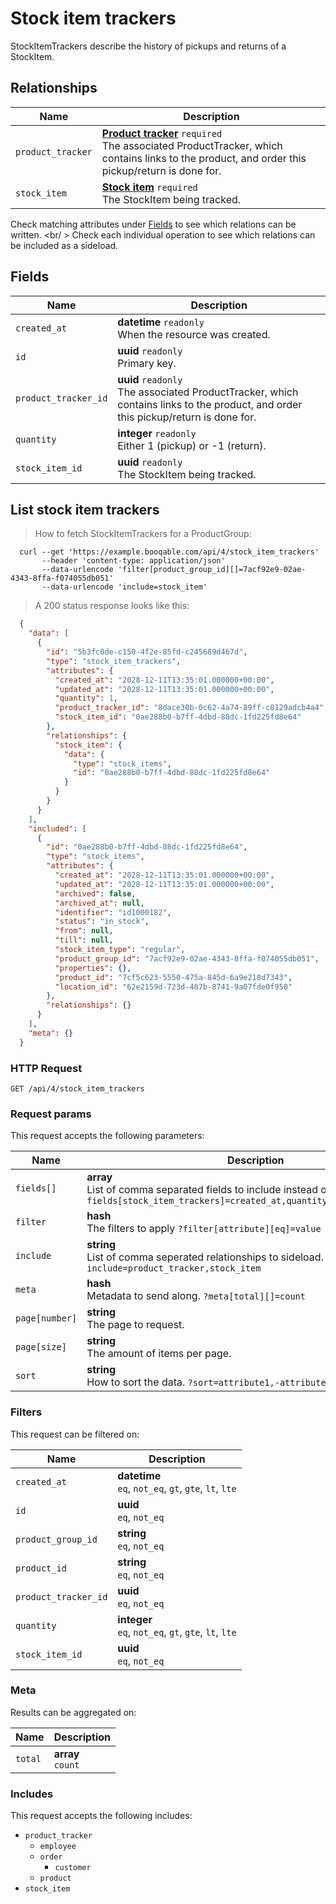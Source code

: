 # Stock item trackers

StockItemTrackers describe the history of pickups and returns of a StockItem.

## Relationships
Name | Description
-- | --
`product_tracker` | **[Product tracker](#product-trackers)** `required`<br>The associated ProductTracker, which contains links to the product, and order this pickup/return is done for. 
`stock_item` | **[Stock item](#stock-items)** `required`<br>The StockItem being tracked. 


Check matching attributes under [Fields](#stock-item-trackers-fields) to see which relations can be written.
<br/ >
Check each individual operation to see which relations can be included as a sideload.
## Fields

 Name | Description
-- | --
`created_at` | **datetime** `readonly`<br>When the resource was created.
`id` | **uuid** `readonly`<br>Primary key.
`product_tracker_id` | **uuid** `readonly`<br>The associated ProductTracker, which contains links to the product, and order this pickup/return is done for. 
`quantity` | **integer** `readonly`<br>Either 1 (pickup) or -1 (return). 
`stock_item_id` | **uuid** `readonly`<br>The StockItem being tracked. 


## List stock item trackers


> How to fetch StockItemTrackers for a ProductGroup:

```shell
  curl --get 'https://example.booqable.com/api/4/stock_item_trackers'
       --header 'content-type: application/json'
       --data-urlencode 'filter[product_group_id][]=7acf92e9-02ae-4343-8ffa-f074055db051'
       --data-urlencode 'include=stock_item'
```

> A 200 status response looks like this:

```json
  {
    "data": [
      {
        "id": "5b3fc0de-c150-4f2e-85fd-c245689d467d",
        "type": "stock_item_trackers",
        "attributes": {
          "created_at": "2028-12-11T13:35:01.000000+00:00",
          "updated_at": "2028-12-11T13:35:01.000000+00:00",
          "quantity": 1,
          "product_tracker_id": "8dace30b-0c62-4a74-89ff-c8129adcb4a4",
          "stock_item_id": "0ae288b0-b7ff-4dbd-88dc-1fd225fd8e64"
        },
        "relationships": {
          "stock_item": {
            "data": {
              "type": "stock_items",
              "id": "0ae288b0-b7ff-4dbd-88dc-1fd225fd8e64"
            }
          }
        }
      }
    ],
    "included": [
      {
        "id": "0ae288b0-b7ff-4dbd-88dc-1fd225fd8e64",
        "type": "stock_items",
        "attributes": {
          "created_at": "2028-12-11T13:35:01.000000+00:00",
          "updated_at": "2028-12-11T13:35:01.000000+00:00",
          "archived": false,
          "archived_at": null,
          "identifier": "id1000182",
          "status": "in_stock",
          "from": null,
          "till": null,
          "stock_item_type": "regular",
          "product_group_id": "7acf92e9-02ae-4343-8ffa-f074055db051",
          "properties": {},
          "product_id": "7cf5c623-5550-475a-845d-6a9e218d7343",
          "location_id": "62e2159d-723d-407b-8741-9a07fde0f950"
        },
        "relationships": {}
      }
    ],
    "meta": {}
  }
```

### HTTP Request

`GET /api/4/stock_item_trackers`

### Request params

This request accepts the following parameters:

Name | Description
-- | --
`fields[]` | **array** <br>List of comma separated fields to include instead of the default fields. `?fields[stock_item_trackers]=created_at,quantity,product_tracker_id`
`filter` | **hash** <br>The filters to apply `?filter[attribute][eq]=value`
`include` | **string** <br>List of comma seperated relationships to sideload. `?include=product_tracker,stock_item`
`meta` | **hash** <br>Metadata to send along. `?meta[total][]=count`
`page[number]` | **string** <br>The page to request.
`page[size]` | **string** <br>The amount of items per page.
`sort` | **string** <br>How to sort the data. `?sort=attribute1,-attribute2`


### Filters

This request can be filtered on:

Name | Description
-- | --
`created_at` | **datetime** <br>`eq`, `not_eq`, `gt`, `gte`, `lt`, `lte`
`id` | **uuid** <br>`eq`, `not_eq`
`product_group_id` | **string** <br>`eq`, `not_eq`
`product_id` | **string** <br>`eq`, `not_eq`
`product_tracker_id` | **uuid** <br>`eq`, `not_eq`
`quantity` | **integer** <br>`eq`, `not_eq`, `gt`, `gte`, `lt`, `lte`
`stock_item_id` | **uuid** <br>`eq`, `not_eq`


### Meta

Results can be aggregated on:

Name | Description
-- | --
`total` | **array** <br>`count`


### Includes

This request accepts the following includes:

<ul>
  <li>
    <code>product_tracker</code>
    <ul>
      <li><code>employee</code></li>
      <li>
          <code>order</code>
          <ul>
            <li><code>customer</code></li>
          </ul>
      </li>
      <li><code>product</code></li>
    </ul>
  </li>
  <li><code>stock_item</code></li>
</ul>


